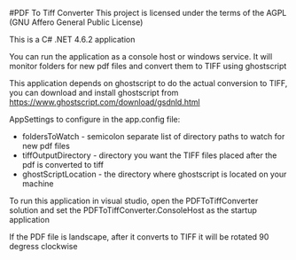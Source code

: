 #PDF To Tiff Converter
This project is licensed under the terms of the AGPL (GNU Affero General Public License)

This is a C# .NET 4.6.2 application

You can run the application as a console host or windows service. It will monitor folders for new pdf files and convert them to TIFF using ghostscript

This application depends on ghostscript to do the actual conversion to TIFF, you can download and install ghostscript from https://www.ghostscript.com/download/gsdnld.html

AppSettings to configure in the app.config file:

* foldersToWatch - semicolon separate list of directory paths to watch for new pdf files
* tiffOutputDirectory - directory you want the TIFF files placed after the pdf is  converted to tiff
* ghostScriptLocation - the directory where ghostscript is located on your machine

To run this application in visual studio, open the PDFToTiffConverter solution and set the PDFToTiffConverter.ConsoleHost as the startup application

If the PDF file is landscape, after it converts to TIFF it will be rotated 90 degress clockwise
